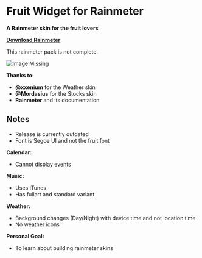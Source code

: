 # Fruit Widget for Rainmeter #

**A Rainmeter skin for the fruit lovers**

**[Download Rainmeter](https://www.rainmeter.net/)**

This rainmeter pack is not complete.

![Image Missing](https://raw.githubusercontent.com/futomakiyoin/Fruit-Widget/main/Fruit%20Widget%20Example.png)

**Thanks to:**

- **@xxenium** for the Weather skin
- **@Mordasius** for the Stocks skin
- **Rainmeter** and its documentation

## Notes ##

- Release is currently outdated
- Font is Segoe UI and not the fruit font

**Calendar:**

- Cannot display events

**Music:**

- Uses iTunes
- Has fullart and standard variant

**Weather:**

- Background changes (Day/Night) with device time and not location time
- No weather icons

**Personal Goal:**
- To learn about building rainmeter skins
